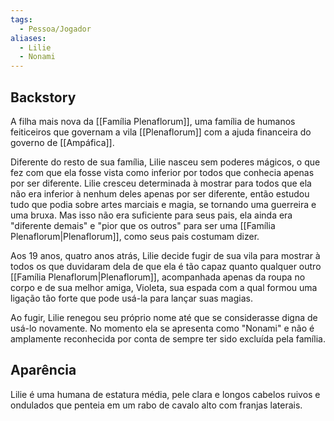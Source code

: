 ```yaml
---
tags:
  - Pessoa/Jogador
aliases:
  - Lilie
  - Nonami
---
```

## Backstory
A filha mais nova da [[Família Plenaflorum]], uma família de humanos feiticeiros que governam a vila [[Plenaflorum]] com a ajuda financeira do governo de [[Ampáfica]].

Diferente do resto de sua família, Lilie nasceu sem poderes mágicos, o que fez com que ela fosse vista como inferior por todos que conhecia apenas por ser diferente. Lilie cresceu determinada à mostrar para todos que ela não era inferior à nenhum deles apenas por ser diferente, então estudou tudo que podia sobre artes marciais e magia, se tornando uma guerreira e uma bruxa. Mas isso não era suficiente para seus pais, ela ainda era "diferente demais" e "pior que os outros" para ser uma [[Família Plenaflorum|Plenaflorum]], como seus pais costumam dizer.

Aos 19 anos, quatro anos atrás, Lilie decide fugir de sua vila para mostrar à todos os que duvidaram dela de que ela é tão capaz quanto qualquer outro [[Família Plenaflorum|Plenaflorum]], acompanhada apenas da roupa no corpo e de sua melhor amiga, Violeta, sua espada com a qual formou uma ligação tão forte que pode usá-la para lançar suas magias.

Ao fugir, Lilie renegou seu próprio nome até que se considerasse digna de usá-lo novamente. No momento ela se apresenta como "Nonami" e não é amplamente reconhecida por conta de sempre ter sido excluída pela família.
<!-- No name -> Noname -> Nonami :) -->

## Aparência
Lilie é uma humana de estatura média, pele clara e longos cabelos ruivos e ondulados que penteia em um rabo de cavalo alto com franjas laterais.
